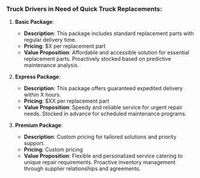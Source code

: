 ### Truck Drivers in Need of Quick Truck Replacements:

1. **Basic Package**:

   - **Description**: This package includes standard replacement parts with regular delivery time.
   - **Pricing**: $X per replacement part
   - **Value Proposition**: Affordable and accessible solution for essential replacement parts. Proactively stocked based on predictive maintenance analysis.

2. **Express Package**:

   - **Description**: This package offers guaranteed expedited delivery within X hours.
   - **Pricing**: $XX per replacement part
   - **Value Proposition**: Speedy and reliable service for urgent repair needs. Stocked in advance for scheduled maintenance programs.

3. **Premium Package**:
   - **Description**: Custom pricing for tailored solutions and priority support.
   - **Pricing**: Custom pricing
   - **Value Proposition**: Flexible and personalized service catering to unique repair requirements. Proactive inventory management through supplier relationships and agreements.
